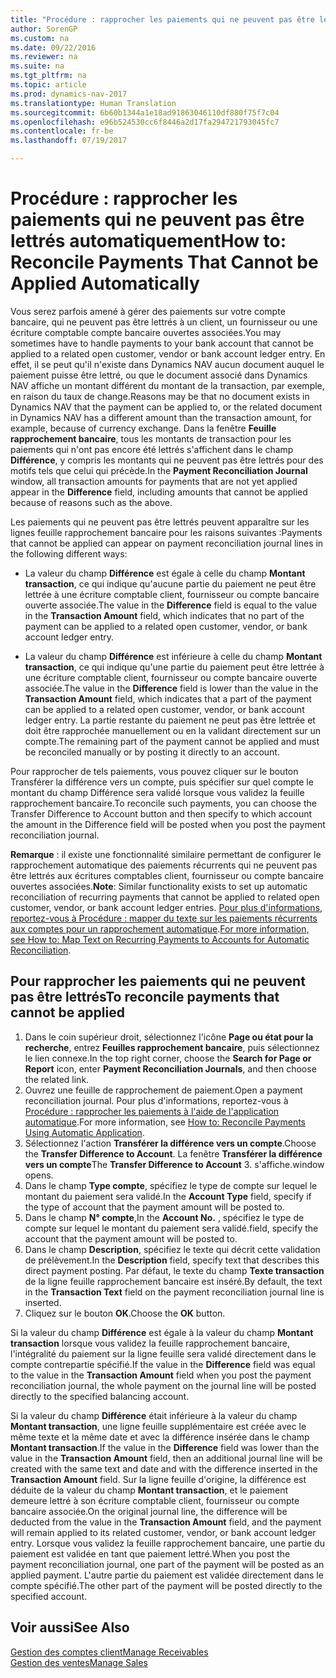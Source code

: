 ```yaml
---
title: "Procédure : rapprocher les paiements qui ne peuvent pas être lettrés automatiquement"
author: SorenGP
ms.custom: na
ms.date: 09/22/2016
ms.reviewer: na
ms.suite: na
ms.tgt_pltfrm: na
ms.topic: article
ms.prod: dynamics-nav-2017
ms.translationtype: Human Translation
ms.sourcegitcommit: 6b60b1344a1e18ad91863046110df880f75f7c04
ms.openlocfilehash: e96b524530cc6f8446a2d17fa294721793045fc7
ms.contentlocale: fr-be
ms.lasthandoff: 07/19/2017

---
```


# <a name="how-to-reconcile-payments-that-cannot-be-applied-automatically"></a><span data-ttu-id="13196-102">Procédure : rapprocher les paiements qui ne peuvent pas être lettrés automatiquement</span><span class="sxs-lookup"><span data-stu-id="13196-102">How to: Reconcile Payments That Cannot be Applied Automatically</span></span>
<span data-ttu-id="13196-103">Vous serez parfois amené à gérer des paiements sur votre compte bancaire, qui ne peuvent pas être lettrés à un client, un fournisseur ou une écriture comptable compte bancaire ouvertes associées.</span><span class="sxs-lookup"><span data-stu-id="13196-103">You may sometimes have to handle payments to your bank account that cannot be applied to a related open customer, vendor or bank account ledger entry.</span></span> <span data-ttu-id="13196-104">En effet, il se peut qu'il n'existe dans Dynamics NAV aucun document auquel le paiement puisse être lettré, ou que le document associé dans Dynamics NAV affiche un montant différent du montant de la transaction, par exemple, en raison du taux de change.</span><span class="sxs-lookup"><span data-stu-id="13196-104">Reasons may be that no document exists in Dynamics NAV that the payment can be applied to, or the related document in Dynamics NAV has a different amount than the transaction amount, for example, because of currency exchange.</span></span> <span data-ttu-id="13196-105">Dans la fenêtre **Feuille rapprochement bancaire**, tous les montants de transaction pour les paiements qui n'ont pas encore été lettrés s'affichent dans le champ **Différence**, y compris les montants qui ne peuvent pas être lettrés pour des motifs tels que celui qui précède.</span><span class="sxs-lookup"><span data-stu-id="13196-105">In the **Payment Reconciliation Journal** window, all transaction amounts for payments that are not yet applied appear in the **Difference** field, including amounts that cannot be applied because of reasons such as the above.</span></span>

<span data-ttu-id="13196-106">Les paiements qui ne peuvent pas être lettrés peuvent apparaître sur les lignes feuille rapprochement bancaire pour les raisons suivantes :</span><span class="sxs-lookup"><span data-stu-id="13196-106">Payments that cannot be applied can appear on payment reconciliation journal lines in the following different ways:</span></span>

- <span data-ttu-id="13196-107">La valeur du champ **Différence** est égale à celle du champ **Montant transaction**, ce qui indique qu'aucune partie du paiement ne peut être lettrée à une écriture comptable client, fournisseur ou compte bancaire ouverte associée.</span><span class="sxs-lookup"><span data-stu-id="13196-107">The value in the **Difference** field is equal to the value in the **Transaction Amount** field, which indicates that no part of the payment can be applied to a related open customer, vendor, or bank account ledger entry.</span></span>

- <span data-ttu-id="13196-108">La valeur du champ **Différence** est inférieure à celle du champ **Montant transaction**, ce qui indique qu'une partie du paiement peut être lettrée à une écriture comptable client, fournisseur ou compte bancaire ouverte associée.</span><span class="sxs-lookup"><span data-stu-id="13196-108">The value in the **Difference** field is lower than the value in the **Transaction Amount** field, which indicates that a part of the payment can be applied to a related open customer, vendor, or bank account ledger entry.</span></span> <span data-ttu-id="13196-109">La partie restante du paiement ne peut pas être lettrée et doit être rapprochée manuellement ou en la validant directement sur un compte.</span><span class="sxs-lookup"><span data-stu-id="13196-109">The remaining part of the payment cannot be applied and must be reconciled manually or by posting it directly to an account.</span></span>

<span data-ttu-id="13196-110">Pour rapprocher de tels paiements, vous pouvez cliquer sur le bouton Transférer la différence vers un compte, puis spécifier sur quel compte le montant du champ Différence sera validé lorsque vous validez la feuille rapprochement bancaire.</span><span class="sxs-lookup"><span data-stu-id="13196-110">To reconcile such payments, you can choose the Transfer Difference to Account button and then specify to which account the amount in the Difference field will be posted when you post the payment reconciliation journal.</span></span>

<span data-ttu-id="13196-111">**Remarque** : il existe une fonctionnalité similaire permettant de configurer le rapprochement automatique des paiements récurrents qui ne peuvent pas être lettrés aux écritures comptables client, fournisseur ou compte bancaire ouvertes associées.</span><span class="sxs-lookup"><span data-stu-id="13196-111">**Note**: Similar functionality exists to set up automatic reconciliation of recurring payments that cannot be applied to related open customer, vendor, or bank account ledger entries.</span></span> <span data-ttu-id="13196-112">[Pour plus d'informations, reportez-vous à Procédure : mapper du texte sur les paiements récurrents aux comptes pour un rapprochement automatique](receivables-how-map-text-recurring-payments-accounts-auto-reconcilliation.md).</span><span class="sxs-lookup"><span data-stu-id="13196-112">[For more information, see How to: Map Text on Recurring Payments to Accounts for Automatic Reconciliation](receivables-how-map-text-recurring-payments-accounts-auto-reconcilliation.md).</span></span>

## <a name="to-reconcile-payments-that-cannot-be-applied"></a><span data-ttu-id="13196-113">Pour rapprocher les paiements qui ne peuvent pas être lettrés</span><span class="sxs-lookup"><span data-stu-id="13196-113">To reconcile payments that cannot be applied</span></span>
1. <span data-ttu-id="13196-114">Dans le coin supérieur droit, sélectionnez l'icône **Page ou état pour la recherche**, entrez **Feuilles rapprochement bancaire**, puis sélectionnez le lien connexe.</span><span class="sxs-lookup"><span data-stu-id="13196-114">In the top right corner, choose the **Search for Page or Report** icon, enter **Payment Reconciliation Journals**, and then choose the related link.</span></span>
2. <span data-ttu-id="13196-115">Ouvrez une feuille de rapprochement de paiement.</span><span class="sxs-lookup"><span data-stu-id="13196-115">Open a payment reconciliation journal.</span></span> <span data-ttu-id="13196-116">Pour plus d'informations, reportez-vous à [Procédure : rapprocher les paiements à l'aide de l'application automatique](receivables-how-reconcile-payments-auto-application.md).</span><span class="sxs-lookup"><span data-stu-id="13196-116">For more information, see [How to: Reconcile Payments Using Automatic Application](receivables-how-reconcile-payments-auto-application.md).</span></span>
3. <span data-ttu-id="13196-117">Sélectionnez l'action **Transférer la différence vers un compte**.</span><span class="sxs-lookup"><span data-stu-id="13196-117">Choose the **Transfer Difference to Account**.</span></span> <span data-ttu-id="13196-118">La fenêtre **Transférer la différence vers un compte**</span><span class="sxs-lookup"><span data-stu-id="13196-118">The **Transfer Difference to Account** 3.</span></span> <span data-ttu-id="13196-119">s'affiche.</span><span class="sxs-lookup"><span data-stu-id="13196-119">window opens.</span></span>
4. <span data-ttu-id="13196-120">Dans le champ **Type compte**, spécifiez le type de compte sur lequel le montant du paiement sera validé.</span><span class="sxs-lookup"><span data-stu-id="13196-120">In the **Account Type** field, specify if the type of account that the payment amount will be posted to.</span></span>
5. <span data-ttu-id="13196-121">Dans le champ **N° compte**,</span><span class="sxs-lookup"><span data-stu-id="13196-121">In the **Account No.**</span></span> <span data-ttu-id="13196-122">, spécifiez le type de compte sur lequel le montant du paiement sera validé.</span><span class="sxs-lookup"><span data-stu-id="13196-122">field, specify the account that the payment amount will be posted to.</span></span>
6. <span data-ttu-id="13196-123">Dans le champ **Description**, spécifiez le texte qui décrit cette validation de prélèvement.</span><span class="sxs-lookup"><span data-stu-id="13196-123">In the **Description** field, specify text that describes this direct payment posting.</span></span> <span data-ttu-id="13196-124">Par défaut, le texte du champ **Texte transaction** de la ligne feuille rapprochement bancaire est inséré.</span><span class="sxs-lookup"><span data-stu-id="13196-124">By default, the text in the **Transaction Text** field on the payment reconciliation journal line is inserted.</span></span>
7. <span data-ttu-id="13196-125">Cliquez sur le bouton **OK**.</span><span class="sxs-lookup"><span data-stu-id="13196-125">Choose the **OK** button.</span></span>

<span data-ttu-id="13196-126">Si la valeur du champ **Différence** est égale à la valeur du champ **Montant transaction** lorsque vous validez la feuille rapprochement bancaire, l'intégralité du paiement sur la ligne feuille sera validé directement dans le compte contrepartie spécifié.</span><span class="sxs-lookup"><span data-stu-id="13196-126">If the value in the **Difference** field was equal to the value in the **Transaction Amount** field when you post the payment reconciliation journal, the whole payment on the journal line will be posted directly to the specified balancing account.</span></span>

<span data-ttu-id="13196-127">Si la valeur du champ **Différence** était inférieure à la valeur du champ **Montant transaction**, une ligne feuille supplémentaire est créée avec le même texte et la même date et avec la différence insérée dans le champ **Montant transaction**.</span><span class="sxs-lookup"><span data-stu-id="13196-127">If the value in the **Difference** field was lower than the value in the **Transaction Amount** field, then an additional journal line will be created with the same text and date and with the difference inserted in the **Transaction Amount** field.</span></span> <span data-ttu-id="13196-128">Sur la ligne feuille d'origine, la différence est déduite de la valeur du champ **Montant transaction**, et le paiement demeure lettré à son écriture comptable client, fournisseur ou compte bancaire associée.</span><span class="sxs-lookup"><span data-stu-id="13196-128">On the original journal line, the difference will be deducted from the value in the **Transaction Amount** field, and the payment will remain applied to its related customer, vendor, or bank account ledger entry.</span></span> <span data-ttu-id="13196-129">Lorsque vous validez la feuille rapprochement bancaire, une partie du paiement est validée en tant que paiement lettré.</span><span class="sxs-lookup"><span data-stu-id="13196-129">When you post the payment reconciliation journal, one part of the payment will be posted as an applied payment.</span></span> <span data-ttu-id="13196-130">L'autre partie du paiement est validée directement dans le compte spécifié.</span><span class="sxs-lookup"><span data-stu-id="13196-130">The other part of the payment will be posted directly to the specified account.</span></span>

## <a name="see-also"></a><span data-ttu-id="13196-131">Voir aussi</span><span class="sxs-lookup"><span data-stu-id="13196-131">See Also</span></span>
[<span data-ttu-id="13196-132">Gestion des comptes client</span><span class="sxs-lookup"><span data-stu-id="13196-132">Manage Receivables</span></span>](receivables-manage-receivables.md)  
[<span data-ttu-id="13196-133">Gestion des ventes</span><span class="sxs-lookup"><span data-stu-id="13196-133">Manage Sales</span></span>](sales-manage-sales.md)

